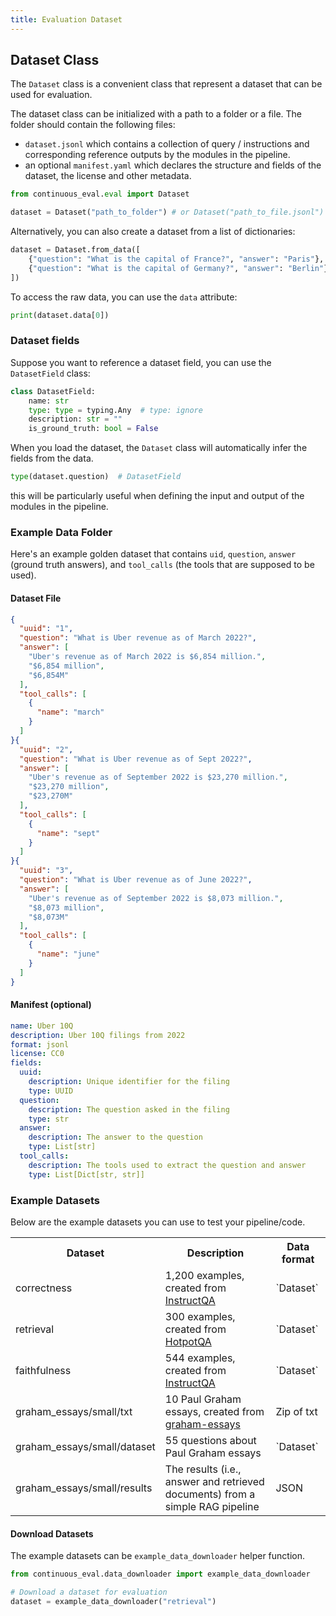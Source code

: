 ```yaml
---
title: Evaluation Dataset
---
```


## Dataset Class

The `Dataset` class is a convenient class that represent a dataset that can be used for evaluation.

The dataset class can be initialized with a path to a folder or a file.
The folder should contain the following files:

- `dataset.jsonl` which contains a collection of query / instructions and corresponding reference outputs by the modules in the pipeline.
- an optional `manifest.yaml` which declares the structure and fields of the dataset, the license and other metadata.

```python
from continuous_eval.eval import Dataset

dataset = Dataset("path_to_folder") # or Dataset("path_to_file.jsonl")
```

Alternatively, you can also create a dataset from a list of dictionaries:

```python
dataset = Dataset.from_data([
    {"question": "What is the capital of France?", "answer": "Paris"},
    {"question": "What is the capital of Germany?", "answer": "Berlin"},
])
```

To access the raw data, you can use the `data` attribute:

```python
print(dataset.data[0])
```

### Dataset fields

Suppose you want to reference a dataset field, you can use the `DatasetField` class:

```python
class DatasetField:
    name: str
    type: type = typing.Any  # type: ignore
    description: str = ""
    is_ground_truth: bool = False
```

When you load the dataset, the `Dataset` class will automatically infer the fields from the data.

```python
type(dataset.question)  # DatasetField
```

this will be particularly useful when defining the input and output of the modules in the pipeline.

### Example Data Folder

Here's an example golden dataset that contains `uid`, `question`, `answer` (ground truth answers), and `tool_calls` (the tools that are supposed to be used).

#### Dataset File

```json title="data_folder/dataset.jsonl"
{
  "uuid": "1",
  "question": "What is Uber revenue as of March 2022?",
  "answer": [
    "Uber's revenue as of March 2022 is $6,854 million.",
    "$6,854 million",
    "$6,854M"
  ],
  "tool_calls": [
    {
      "name": "march"
    }
  ]
}{
  "uuid": "2",
  "question": "What is Uber revenue as of Sept 2022?",
  "answer": [
    "Uber's revenue as of September 2022 is $23,270 million.",
    "$23,270 million",
    "$23,270M"
  ],
  "tool_calls": [
    {
      "name": "sept"
    }
  ]
}{
  "uuid": "3",
  "question": "What is Uber revenue as of June 2022?",
  "answer": [
    "Uber's revenue as of September 2022 is $8,073 million.",
    "$8,073 million",
    "$8,073M"
  ],
  "tool_calls": [
    {
      "name": "june"
    }
  ]
}
```

#### Manifest (optional)

```yaml title="data_folder/manifest.yaml"
name: Uber 10Q
description: Uber 10Q filings from 2022
format: jsonl
license: CC0
fields:
  uuid:
    description: Unique identifier for the filing
    type: UUID
  question:
    description: The question asked in the filing
    type: str
  answer:
    description: The answer to the question
    type: List[str]
  tool_calls:
    description: The tools used to extract the question and answer
    type: List[Dict[str, str]]
  ```

### Example Datasets

Below are the example datasets you can use to test your pipeline/code.

<table>
  <tr>
    <th>Dataset</th>
    <th>Description</th>
    <th>Data format</th>
  </tr>
  <tr>
    <td>correctness</td>
    <td>1,200 examples, created from <a href="https://github.com/McGill-NLP/instruct-qa">InstructQA</a></td>
    <td>`Dataset`</td>
  </tr>
  <tr>
    <td>retrieval</td>
    <td>300 examples, created from <a href="https://hotpotqa.github.io/">HotpotQA</a></td>
    <td>`Dataset`</td>
  </tr>
  <tr>
    <td>faithfulness</td>
    <td>544 examples, created from <a href="https://github.com/McGill-NLP/instruct-qa">InstructQA</a></td>
    <td>`Dataset`</td>
  </tr>
  <tr>
    <td>graham_essays/small/txt</td>
    <td>10 Paul Graham essays, created from <a href="https://github.com/ofou/graham-essays">graham-essays</a></td>
    <td>Zip of txt</td>
  </tr>
  <tr>
    <td>graham_essays/small/dataset</td>
    <td>55 questions about Paul Graham essays</td>
    <td>`Dataset`</td>
  </tr>
  <tr>
    <td>graham_essays/small/results</td>
    <td>The results (i.e., answer and retrieved documents) from a simple RAG pipeline</td>
    <td>JSON</td>
  </tr>
</table>

#### Download Datasets

The example datasets can be `example_data_downloader` helper function.

```python
from continuous_eval.data_downloader import example_data_downloader

# Download a dataset for evaluation
dataset = example_data_downloader("retrieval")
```

